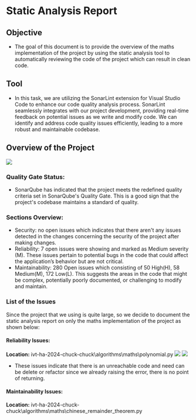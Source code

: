 # Static Analysis Report
## Objective
- The goal of this document is to provide the overview of the maths implementation of the project by using the static analysis tool to automatically reviewing the code of the project which can result in clean code.
## Tool
- In this task, we are utilizing the SonarLint extension for Visual Studio Code to enhance our code quality analysis process. SonarLint seamlessly integrates with our project development, providing real-time feedback on potential issues as we write and modify code. We can identify and address code quality issues efficiently, leading to a more robust and maintainable codebase. 
## Overview of the Project
![](f1.png)
### Quality Gate Status:
- SonarQube has indicated that the project meets the redefined quality criteria set in SonarQube's Quality Gate. This is a good sign that the project's codebase maintains a standard of quality.
### Sections Overview:
- Security: no open issues which indicates that there aren't any issues detected in the changes concerning the security of the project after making changes.
- Reliability: 7 open issues were showing and marked as Medium severity (M). These issues pertain to potential bugs in the code that could affect the application’s behavior but are not critical.
- Maintainability: 280 Open issues which consisting of 50 High(H), 58 Medium(M), 172 Low(L). This suggests the areas in the code that might be complex, potentially poorly documented, or challenging to modify and maintain.
### List of the Issues
Since the project that we using is quite large, so we decide to document the static analysis report on only the maths implementation of the project as shown below:
#### Reliability Issues:
**Location:** ivt-ha-2024-chuck-chuck\algorithms\maths\polynomial.py
![](f2.png)
![](f3.png)
- These issues indicate that there is an unreachable code and need can be delete or refactor since we already raising the error, there is no point of returning.
#### Maintainability Issues:
**Location:** ivt-ha-2024-chuck-chuck\algorithms\maths\chinese_remainder_theorem.py